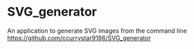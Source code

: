 # SVG_generator
An application to generate SVG images from the command line
https://github.com/ccurrystar9186/SVG_generator
